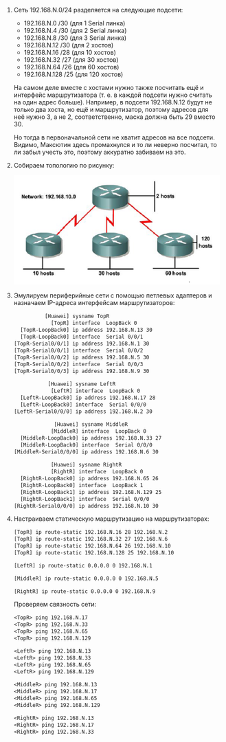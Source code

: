 1. Сеть 192.168.N.0/24 разделяется на следующие подсети:

   - 192.168.N.0   /30 (для 1 Serial линка)
   - 192.168.N.4   /30 (для 2 Serial линка)
   - 192.168.N.8   /30 (для 3 Serial линка)
   - 192.168.N.12  /30 (для 2 хостов)
   - 192.168.N.16  /28 (для 10 хостов)
   - 192.168.N.32  /27 (для 30 хостов)
   - 192.168.N.64  /26 (для 60 хостов)
   - 192.168.N.128 /25 (для 120 хостов)
   
   На самом деле вместе с хостами нужно также посчитать ещё и интерфейс маршрутизатора (т. е. в каждой подсети нужно считать на один адрес больше). Например, в подсети 192.168.N.12 будут не только два хоста, но ещё и маршрутизатор, поэтому адресов для неё нужно 3, а не 2, соответственно, маска должна быть 29 вместо 30.
   
   Но тогда в первоначальной сети не хватит адресов на все подсети. Видимо, Максютин здесь промахнулся и то ли неверно посчитал, то ли забыл учесть это, поэтому аккуратно забиваем на это.

2. Собираем топологию по рисунку:

   ![Lab_03_4.png](Lab_03_4.png)

3. Эмулируем периферийные сети с помощью петлевых адаптеров и назначаем IP-адреса интерфейсам маршрутизаторов:

   ```
             [Huawei] sysname TopR
               [TopR] interface  LoopBack 0
     [TopR-LoopBack0] ip address 192.168.N.13 30
     [TopR-LoopBack0] interface  Serial 0/0/1
   [TopR-Serial0/0/1] ip address 192.168.N.1 30
   [TopR-Serial0/0/1] interface  Serial 0/0/2
   [TopR-Serial0/0/2] ip address 192.168.N.5 30
   [TopR-Serial0/0/2] interface  Serial 0/0/3
   [TopR-Serial0/0/3] ip address 192.168.N.9 30
   ```

   ```
              [Huawei] sysname LeftR
               [LeftR] interface  LoopBack 0
     [LeftR-LoopBack0] ip address 192.168.N.17 28
     [LeftR-LoopBack0] interface  Serial 0/0/0
   [LeftR-Serial0/0/0] ip address 192.168.N.2 30
   ```

   ```
                [Huawei] sysname MiddleR
               [MiddleR] interface  LoopBack 0
     [MiddleR-LoopBack0] ip address 192.168.N.33 27
     [MiddleR-LoopBack0] interface  Serial 0/0/0
   [MiddleR-Serial0/0/0] ip address 192.168.N.6 30
   ```

   ```
               [Huawei] sysname RightR
               [RightR] interface  LoopBack 0
     [RightR-LoopBack0] ip address 192.168.N.65 26
     [RightR-LoopBack0] interface  LoopBack 1
     [RightR-LoopBack1] ip address 192.168.N.129 25
     [RightR-LoopBack1] interface  Serial 0/0/0
   [RightR-Serial0/0/0] ip address 192.168.N.10 30
   ```

4. Настраиваем статическую маршрутизацию на маршрутизаторах:

   ```
   [TopR] ip route-static 192.168.N.16 28 192.168.N.2
   [TopR] ip route-static 192.168.N.32 27 192.168.N.6
   [TopR] ip route-static 192.168.N.64 26 192.168.N.10
   [TopR] ip route-static 192.168.N.128 25 192.168.N.10
   ```

   ```
   [LeftR] ip route-static 0.0.0.0 0 192.168.N.1
   ```

   ```
   [MiddleR] ip route-static 0.0.0.0 0 192.168.N.5
   ```

   ```
   [RightR] ip route-static 0.0.0.0 0 192.168.N.9
   ```

   Проверяем связность сети:
   
   ```
   <TopR> ping 192.168.N.17
   <TopR> ping 192.168.N.33
   <TopR> ping 192.168.N.65
   <TopR> ping 192.168.N.129
   ```
   
   ```
   <LeftR> ping 192.168.N.13
   <LeftR> ping 192.168.N.33
   <LeftR> ping 192.168.N.65
   <LeftR> ping 192.168.N.129
   ```
   
   ```
   <MiddleR> ping 192.168.N.13
   <MiddleR> ping 192.168.N.17
   <MiddleR> ping 192.168.N.65
   <MiddleR> ping 192.168.N.129
   ```
   
   ```
   <RightR> ping 192.168.N.13
   <RightR> ping 192.168.N.17
   <RightR> ping 192.168.N.33
   ```
